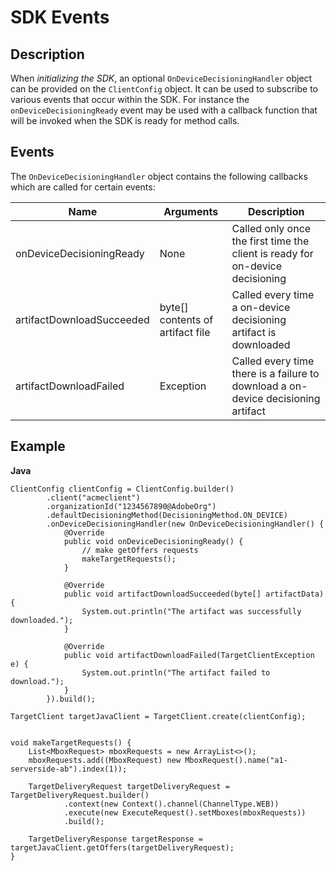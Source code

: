 # SDK Events

## Description

When *initializing the SDK*, an optional `OnDeviceDecisioningHandler` object can be provided on the `ClientConfig` object. It can be used to subscribe to various events that occur within the SDK. For instance the `onDeviceDecisioningReady` event may be used with a callback function that will be invoked when the SDK is ready for method calls.

## Events

The `OnDeviceDecisioningHandler` object contains the following callbacks which are called for certain events:

|Name|Arguments|Description|
| --- | --- | --- |
|onDeviceDecisioningReady|None|Called only once the first time the client is ready for on-device decisioning|
|artifactDownloadSucceeded|byte[] contents of artifact file|Called every time a on-device decisioning artifact is downloaded|
|artifactDownloadFailed|Exception|Called every time there is a failure to download a on-device decisioning artifact|

## Example

**Java**

```
ClientConfig clientConfig = ClientConfig.builder()
        .client("acmeclient")
        .organizationId("1234567890@AdobeOrg")
        .defaultDecisioningMethod(DecisioningMethod.ON_DEVICE)
        .onDeviceDecisioningHandler(new OnDeviceDecisioningHandler() {
            @Override
            public void onDeviceDecisioningReady() {
                // make getOffers requests
                makeTargetRequests();
            }

            @Override
            public void artifactDownloadSucceeded(byte[] artifactData) {
                System.out.println("The artifact was successfully downloaded.");
            }

            @Override
            public void artifactDownloadFailed(TargetClientException e) {
                System.out.println("The artifact failed to download.");
            }
        }).build();

TargetClient targetJavaClient = TargetClient.create(clientConfig);


void makeTargetRequests() {
    List<MboxRequest> mboxRequests = new ArrayList<>();
    mboxRequests.add((MboxRequest) new MboxRequest().name("a1-serverside-ab").index(1));

    TargetDeliveryRequest targetDeliveryRequest = TargetDeliveryRequest.builder()
            .context(new Context().channel(ChannelType.WEB))
            .execute(new ExecuteRequest().setMboxes(mboxRequests))
            .build();

    TargetDeliveryResponse targetResponse = targetJavaClient.getOffers(targetDeliveryRequest);
}
```